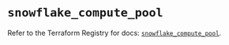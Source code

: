 # `snowflake_compute_pool`

Refer to the Terraform Registry for docs: [`snowflake_compute_pool`](https://registry.terraform.io/providers/snowflakedb/snowflake/2.3.0/docs/resources/compute_pool).
